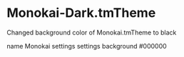 # Monokai-Dark.tmTheme
Changed background color of Monokai.tmTheme to black

<dict>
    <key>name</key>
    <string>Monokai</string>
    <key>settings</key>
    <array>
        <dict>
            <key>settings</key>
            <dict>
                <key>background</key>
                <string>#000000</string>   
